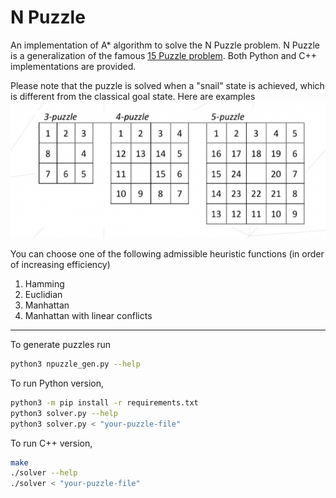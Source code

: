 # N Puzzle

An implementation of A* algorithm to solve the N Puzzle problem. N Puzzle is a generalization of the famous [15 Puzzle problem](https://en.wikipedia.org/wiki/15_puzzle). Both Python and C++ implementations are provided.  

Please note that the puzzle is solved when a "snail" state is achieved, which is different from the classical goal state. Here are examples ![](./docs/snail_states.png)

You can choose one of the following admissible heuristic functions (in order of increasing efficiency)

1. Hamming 
2. Euclidian
3. Manhattan
4. Manhattan with linear conflicts

---

To generate puzzles run

```sh
python3 npuzzle_gen.py --help
```

To run Python version,

```sh
python3 -m pip install -r requirements.txt
python3 solver.py --help
python3 solver.py < "your-puzzle-file"
```

To run C++ version,

```sh
make
./solver --help
./solver < "your-puzzle-file"
```
